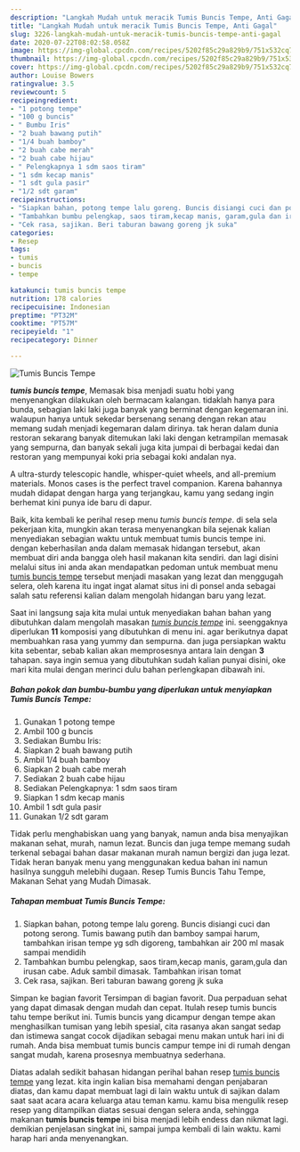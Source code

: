 ```yaml
---
description: "Langkah Mudah untuk meracik Tumis Buncis Tempe, Anti Gagal"
title: "Langkah Mudah untuk meracik Tumis Buncis Tempe, Anti Gagal"
slug: 3226-langkah-mudah-untuk-meracik-tumis-buncis-tempe-anti-gagal
date: 2020-07-22T08:02:58.058Z
image: https://img-global.cpcdn.com/recipes/5202f85c29a829b9/751x532cq70/tumis-buncis-tempe-foto-resep-utama.jpg
thumbnail: https://img-global.cpcdn.com/recipes/5202f85c29a829b9/751x532cq70/tumis-buncis-tempe-foto-resep-utama.jpg
cover: https://img-global.cpcdn.com/recipes/5202f85c29a829b9/751x532cq70/tumis-buncis-tempe-foto-resep-utama.jpg
author: Louise Bowers
ratingvalue: 3.5
reviewcount: 5
recipeingredient:
- "1 potong tempe"
- "100 g buncis"
- " Bumbu Iris"
- "2 buah bawang putih"
- "1/4 buah bamboy"
- "2 buah cabe merah"
- "2 buah cabe hijau"
- " Pelengkapnya 1 sdm saos tiram"
- "1 sdm kecap manis"
- "1 sdt gula pasir"
- "1/2 sdt garam"
recipeinstructions:
- "Siapkan bahan, potong tempe lalu goreng. Buncis disiangi cuci dan potong serong. Tumis bawang putih dan bamboy sampai harum, tambahkan irisan tempe yg sdh digoreng, tambahkan air 200 ml masak sampai mendidih"
- "Tambahkan bumbu pelengkap, saos tiram,kecap manis, garam,gula dan irusan cabe. Aduk sambil dimasak. Tambahkan irisan tomat"
- "Cek rasa, sajikan. Beri taburan bawang goreng jk suka"
categories:
- Resep
tags:
- tumis
- buncis
- tempe

katakunci: tumis buncis tempe 
nutrition: 178 calories
recipecuisine: Indonesian
preptime: "PT32M"
cooktime: "PT57M"
recipeyield: "1"
recipecategory: Dinner

---
```



![Tumis Buncis Tempe](https://img-global.cpcdn.com/recipes/5202f85c29a829b9/751x532cq70/tumis-buncis-tempe-foto-resep-utama.jpg)

<b><i>tumis buncis tempe</i></b>, Memasak bisa menjadi suatu hobi yang menyenangkan dilakukan oleh bermacam kalangan. tidaklah hanya para bunda, sebagian laki laki juga banyak yang berminat dengan kegemaran ini. walaupun hanya untuk sekedar bersenang senang dengan rekan atau memang sudah menjadi kegemaran dalam dirinya. tak heran dalam dunia restoran sekarang banyak ditemukan laki laki dengan ketrampilan memasak yang sempurna, dan banyak sekali juga kita jumpai di berbagai kedai dan restoran yang mempunyai koki pria sebagai koki andalan nya.

A ultra-sturdy telescopic handle, whisper-quiet wheels, and all-premium materials. Monos cases is the perfect travel companion. Karena bahannya mudah didapat dengan harga yang terjangkau, kamu yang sedang ingin berhemat kini punya ide baru di dapur.

Baik, kita kembali ke perihal resep menu <i>tumis buncis tempe</i>. di sela sela pekerjaan kita, mungkin akan terasa menyenangkan bila sejenak kalian menyediakan sebagian waktu untuk membuat tumis buncis tempe ini. dengan keberhasilan anda dalam memasak hidangan tersebut, akan membuat diri anda bangga oleh hasil makanan kita sendiri. dan lagi disini melalui situs ini anda akan mendapatkan pedoman untuk membuat menu <u>tumis buncis tempe</u> tersebut menjadi masakan yang lezat dan menggugah selera, oleh karena itu ingat ingat alamat situs ini di ponsel anda sebagai salah satu referensi kalian dalam mengolah hidangan baru yang lezat.


Saat ini langsung saja kita mulai untuk menyediakan bahan bahan yang dibutuhkan dalam mengolah masakan <u><i>tumis buncis tempe</i></u> ini. seenggaknya diperlukan <b>11</b> komposisi yang dibutuhkan di menu ini. agar berikutnya dapat membuahkan rasa yang yummy dan sempurna. dan juga persiapkan waktu kita sebentar, sebab kalian akan memprosesnya antara lain dengan <b>3</b> tahapan. saya ingin semua yang dibutuhkan sudah kalian punyai disini, oke mari kita mulai dengan merinci dulu bahan perlengkapan dibawah ini.

<!--inarticleads1-->

##### Bahan pokok dan bumbu-bumbu yang diperlukan untuk menyiapkan Tumis Buncis Tempe:

1. Gunakan 1 potong tempe
1. Ambil 100 g buncis
1. Sediakan  Bumbu Iris:
1. Siapkan 2 buah bawang putih
1. Ambil 1/4 buah bamboy
1. Siapkan 2 buah cabe merah
1. Sediakan 2 buah cabe hijau
1. Sediakan  Pelengkapnya: 1 sdm saos tiram
1. Siapkan 1 sdm kecap manis
1. Ambil 1 sdt gula pasir
1. Gunakan 1/2 sdt garam


Tidak perlu menghabiskan uang yang banyak, namun anda bisa menyajikan makanan sehat, murah, namun lezat. Buncis dan juga tempe memang sudah terkenal sebagai bahan dasar makanan murah namun bergizi dan juga lezat. Tidak heran banyak menu yang menggunakan kedua bahan ini namun hasilnya sungguh melebihi dugaan. Resep Tumis Buncis Tahu Tempe, Makanan Sehat yang Mudah Dimasak. 

<!--inarticleads2-->

##### Tahapan membuat Tumis Buncis Tempe:

1. Siapkan bahan, potong tempe lalu goreng. Buncis disiangi cuci dan potong serong. Tumis bawang putih dan bamboy sampai harum, tambahkan irisan tempe yg sdh digoreng, tambahkan air 200 ml masak sampai mendidih
1. Tambahkan bumbu pelengkap, saos tiram,kecap manis, garam,gula dan irusan cabe. Aduk sambil dimasak. Tambahkan irisan tomat
1. Cek rasa, sajikan. Beri taburan bawang goreng jk suka


Simpan ke bagian favorit Tersimpan di bagian favorit. Dua perpaduan sehat yang dapat dimasak dengan mudah dan cepat. Itulah resep tumis buncis tahu tempe berikut ini. Tumis buncis yang dicampur dengan tempe akan menghasilkan tumisan yang lebih spesial, cita rasanya akan sangat sedap dan istimewa sangat cocok dijadikan sebagai menu makan untuk hari ini di rumah. Anda bisa membuat tumis buncis campur tempe ini di rumah dengan sangat mudah, karena prosesnya membuatnya sederhana. 

Diatas adalah sedikit bahasan hidangan perihal bahan resep <u>tumis buncis tempe</u> yang lezat. kita ingin kalian bisa memahami dengan penjabaran diatas, dan kamu dapat membuat lagi di lain waktu untuk di sajikan dalam saat saat acara acara keluarga atau teman kamu. kamu bisa mengulik resep resep yang ditampilkan diatas sesuai dengan selera anda, sehingga makanan <b>tumis buncis tempe</b> ini bisa menjadi lebih endess dan nikmat lagi. demikian penjelasan singkat ini, sampai jumpa kembali di lain waktu. kami harap hari anda menyenangkan.

